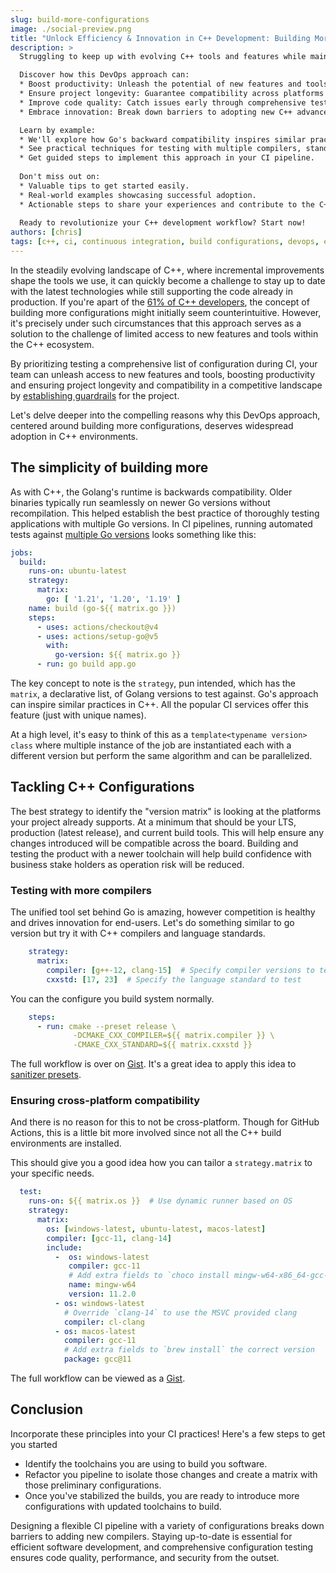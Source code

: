 ```yaml
---
slug: build-more-configurations
image: ./social-preview.png
title: "Unlock Efficiency & Innovation in C++ Development: Building More Configuration than You Ship"
description: >
  Struggling to keep up with evolving C++ tools and features while maintaining existing code? Feeling stuck with limited access to new capabilities? You're not alone! This blog unveils a powerful solution: building more configurations in your CI pipelines.

  Discover how this DevOps approach can:
  * Boost productivity: Unleash the potential of new features and tools.
  * Ensure project longevity: Guarantee compatibility across platforms and versions.
  * Improve code quality: Catch issues early through comprehensive testing.
  * Embrace innovation: Break down barriers to adopting new C++ advancements.

  Learn by example:
  * We'll explore how Go's backward compatibility inspires similar practices in C++.
  * See practical techniques for testing with multiple compilers, standards, and platforms.
  * Get guided steps to implement this approach in your CI pipeline.
  
  Don't miss out on:
  * Valuable tips to get started easily.
  * Real-world examples showcasing successful adoption.
  * Actionable steps to share your experiences and contribute to the C++ community!
  
  Ready to revolutionize your C++ development workflow? Start now!
authors: [chris]
tags: [c++, ci, continuous integration, build configurations, devops, efficiency, innovation, code quality, compatibility, golang, compilers, cmake, github actions]
---
```


In the steadily evolving landscape of C++, where incremental improvements shape the tools we use, it can quickly become a challenge to stay up to date with the latest technologies while still supporting the code already in production. If you're apart of the [61% of C++ developers](https://www.jetbrains.com/lp/devecosystem-2023/cpp/), the concept of building more configurations might initially seem counterintuitive. However, it's precisely under such circumstances that this approach serves as a solution to the challenge of limited access to new features and tools within the C++ ecosystem.

By prioritizing testing a comprehensive list of configuration during CI, your team can unleash access to new features and tools, boosting productivity and ensuring project longevity and compatibility in a competitive landscape by [establishing guardrails](https://www.techtarget.com/searchitoperations/tip/Putting-up-DevOps-guardrails-what-does-that-mean) for the project.

Let's delve deeper into the compelling reasons why this DevOps approach, centered around building more configurations, deserves widespread adoption in C++ environments.

<!-- truncate -->

## The simplicity of building more

As with C++, the Golang's runtime is backwards compatibility. Older binaries typically run seamlessly on newer Go versions without recompilation. This helped establish the best practice of thoroughly testing applications with multiple Go versions. In CI pipelines, running automated tests against [multiple Go versions](https://github.com/actions/setup-go?tab=readme-ov-file#matrix-testing) looks something like this:

```yml
jobs:
  build:
    runs-on: ubuntu-latest
    strategy:
      matrix:
        go: [ '1.21', '1.20', '1.19' ]
    name: build (go-${{ matrix.go }})
    steps:
      - uses: actions/checkout@v4
      - uses: actions/setup-go@v5
        with:
          go-version: ${{ matrix.go }}
      - run: go build app.go
```

The key concept to note is the `strategy`, pun intended, which has the `matrix`, a declarative list, of Golang versions to test against. Go's approach can inspire similar practices in C++. All the popular CI services offer this feature (just with unique names).

At a high level, it's easy to think of this as a `template<typename version> class` where multiple instance of the job are instantiated each with a different version but perform the same algorithm and can be parallelized.

## Tackling C++ Configurations

The best strategy to identify the "version matrix" is looking at the platforms your project already supports. At a minimum that should be your LTS, production (latest release), and current build tools. This will help ensure any changes introduced will be compatible across the board. Building and testing the product with a newer toolchain will help build confidence with business stake holders as operation risk will be reduced.

### Testing with more compilers

The unified tool set behind Go is amazing, however competition is healthy and drives innovation for end-users. Let's do something similar to go version but try it with C++ compilers and language standards.

```yaml
    strategy:
      matrix:
        compiler: [g++-12, clang-15]  # Specify compiler versions to test
        cxxstd: [17, 23]  # Specify the language standard to test
```

You can the configure you build system normally.

```yaml
    steps:
      - run: cmake --preset release \
              -DCMAKE_CXX_COMPILER=${{ matrix.compiler }} \
              -CMAKE_CXX_STANDARD=${{ matrix.cxxstd }}
```

The full workflow is over on [Gist](https://gist.github.com/prince-chrismc/224bbc3ba583012fd3b6ffef8976ab10#file-compilers-yml). It's a great idea to apply this idea to [sanitizer presets](./simple-ci-with-presets).

### Ensuring cross-platform compatibility

And there is no reason for this to not be cross-platform. Though for GitHub Actions, this is a little bit more involved since not all the C++ build environments are installed.

This should give you a good idea how you can tailor a `strategy.matrix` to your specific needs.

```yaml
  test:
    runs-on: ${{ matrix.os }}  # Use dynamic runner based on OS
    strategy:
      matrix:
        os: [windows-latest, ubuntu-latest, macos-latest]
        compiler: [gcc-11, clang-14]
        include:
          -  os: windows-latest
             compiler: gcc-11
             # Add extra fields to `choco install mingw-w64-x86_64-gcc-11``
             name: mingw-w64
             version: 11.2.0
          - os: windows-latest
            # Override `clang-14` to use the MSVC provided clang
            compiler: cl-clang
          - os: macos-latest
            compiler: gcc-11
            # Add extra fields to `brew install` the correct version
            package: gcc@11
```

The full workflow can be viewed as a [Gist](https://gist.github.com/prince-chrismc/224bbc3ba583012fd3b6ffef8976ab10#file-cross-platform-yml).

## Conclusion

Incorporate these principles into your CI practices! Here's a few steps to get you started

* Identify the toolchains you are using to build you software.
* Refactor you pipeline to isolate those changes and create a matrix with those preliminary configurations.
* Once you've stabilized the builds, you are ready to introduce more configurations with updated toolchains to build.

Designing a flexible CI pipeline with a variety of configurations breaks down barriers to adding new compilers. Staying up-to-date is essential for efficient software development, and comprehensive configuration testing ensures code quality, performance, and security from the outset.
